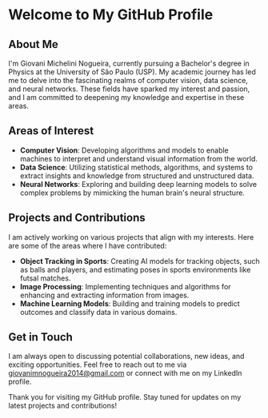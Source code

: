 # Welcome to My GitHub Profile

## About Me

I'm Giovani Michelini Nogueira, currently pursuing a Bachelor's degree in Physics at the University of São Paulo (USP). My academic journey has led me to delve into the fascinating realms of computer vision, data science, and neural networks. These fields have sparked my interest and passion, and I am committed to deepening my knowledge and expertise in these areas.

## Areas of Interest

- **Computer Vision**: Developing algorithms and models to enable machines to interpret and understand visual information from the world.
- **Data Science**: Utilizing statistical methods, algorithms, and systems to extract insights and knowledge from structured and unstructured data.
- **Neural Networks**: Exploring and building deep learning models to solve complex problems by mimicking the human brain's neural structure.

## Projects and Contributions

I am actively working on various projects that align with my interests. Here are some of the areas where I have contributed:

- **Object Tracking in Sports**: Creating AI models for tracking objects, such as balls and players, and estimating poses in sports environments like futsal matches.
- **Image Processing**: Implementing techniques and algorithms for enhancing and extracting information from images.
- **Machine Learning Models**: Building and training models to predict outcomes and classify data in various domains.

## Get in Touch

I am always open to discussing potential collaborations, new ideas, and exciting opportunities. Feel free to reach out to me via giovanimnogueira2014@gmail.com or connect with me on my LinkedIn profile.

Thank you for visiting my GitHub profile. Stay tuned for updates on my latest projects and contributions!

<!---
GiovaniMNog/GiovaniMNog is a ✨ special ✨ repository because its `README.md` (this file) appears on your GitHub profile.
You can click the Preview link to take a look at your changes.
--->

